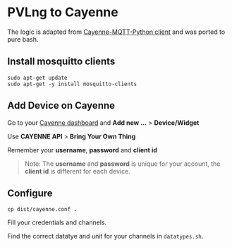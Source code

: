 # PVLng to Cayenne

The logic is adapted from
[Cayenne-MQTT-Python client](https://github.com/myDevicesIoT/Cayenne-MQTT-Python/blob/master/cayenne/client.py)
and was ported to pure bash.

## Install mosquitto clients

    sudo apt-get update
    sudo apt-get -y install mosquitto-clients

## Add Device on Cayenne

Go to your [Cayenne dashboard](https://cayenne.mydevices.com/cayenne/dashboard) and
**Add new ...** > **Device/Widget**

Use **CAYENNE API** > **Bring Your Own Thing**

Remember your **username**, **password** and **client id**

> Note: The **username** and **password** is unique for your account,
the **client id** is different for each device.

## Configure

    cp dist/cayenne.conf .

Fill your credentials and channels.

Find the correct datatye and unit for your channels in `datatypes.sh`.
